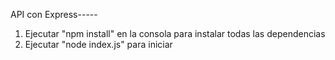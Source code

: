 API con Express-----

1) Ejecutar "npm install" en la consola para instalar todas las dependencias
2) Ejecutar "node index.js" para iniciar